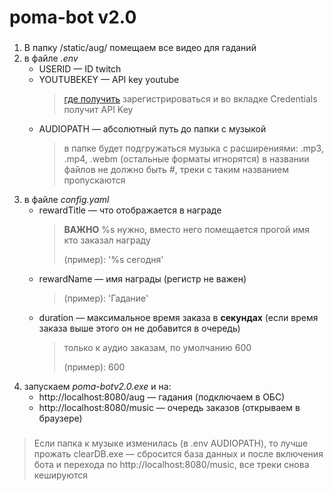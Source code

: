 # poma-bot v2.0
###
1.  В папку /static/aug/ помещаем все видео для гаданий
2.  в файле _.env_
    - USERID — ID twitch
    - YOUTUBEKEY — API key youtube
        > [где получить](https://console.cloud.google.com/apis/credentials) зарегистрироваться и во вкладке Сredentials получит API Key
    - AUDIOPATH — абсолютный путь до папки с музыкой
        > в папке будет подгружаться музыка с расширениями: .mp3, .mp4, .webm (остальные форматы игнорятся)
        > в названии файлов не должно быть _#_, треки с таким названием пропускаются
3. в файле _config.yaml_
    - rewardTitle — что отображается в награде
        > __ВАЖНО__ %s нужно, вместо него помещается прогой имя кто заказал награду
        > 
        > (пример): '%s сегодня'
    - rewardName — имя награды (регистр не важен)
        > (пример): 'Гадание'
    - duration — максимальное время заказа в __секундах__ (если время заказа выше этого он не добавится в очередь)
        > только к аудио заказам, по умолчанию 600
        > 
        > (пример): 600
4. запускаем _poma-botv2.0.exe_ и на:
    - http://localhost:8080/aug — гадания (подключаем в ОБС)
    - http://localhost:8080/music — очередь заказов (открываем в браузере)
###
> Если папка к музыке изменилась (в .env AUDIOPATH), то лучше прожать clearDB.exe — сбросится база данных и после включения бота и перехода по http://localhost:8080/music, все треки снова кешируются
